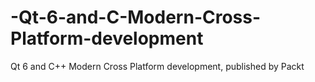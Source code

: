 # -Qt-6-and-C-Modern-Cross-Platform-development
Qt 6 and C++ Modern Cross Platform development, published by Packt
